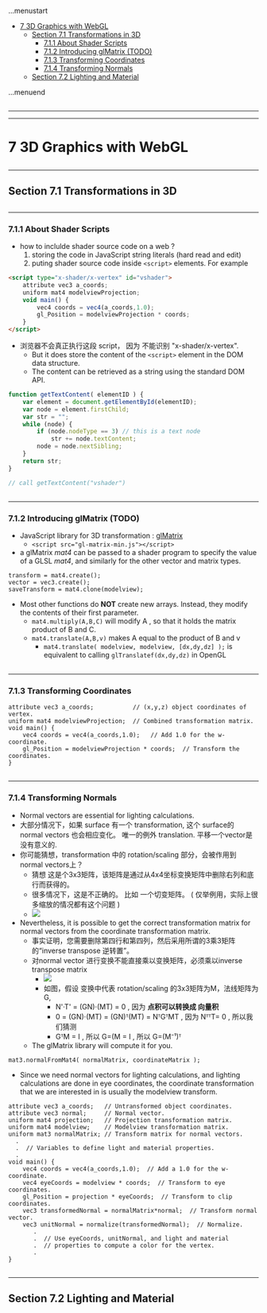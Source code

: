...menustart

 - [7 3D Graphics with WebGL](#357aa0eaaaeef801f1492788310cb7be)
     - [Section 7.1 Transformations in 3D](#dd2ae5afe7a2b9b238ae7ef9ebc002a4)
         - [7.1.1  About Shader Scripts](#d7e9359f5c67d29398a9a63005ea1d5f)
         - [7.1.2  Introducing glMatrix (TODO)](#946786c5977adc425dfb64f6ad11dbb0)
         - [7.1.3  Transforming Coordinates](#fb11bb92ab03584cb21aff9f56123db8)
         - [7.1.4  Transforming Normals](#51ac8c3a78a5610dfe32a5cbbbd92793)
     - [Section 7.2 Lighting and Material](#ed46036a806368c04e89b1863df8b00e)

...menuend


<h2 id="357aa0eaaaeef801f1492788310cb7be"></h2>

-----
-----

# 7 3D Graphics with WebGL

<h2 id="dd2ae5afe7a2b9b238ae7ef9ebc002a4"></h2>

-----

## Section 7.1 Transformations in 3D

<h2 id="d7e9359f5c67d29398a9a63005ea1d5f"></h2>

-----

### 7.1.1  About Shader Scripts

 - how to inclulde shader source code on a web ?
    1. storing the code in JavaScript string literals  (hard read and edit)
    2. puting shader source code inside `<script>` elements.  For example


```html
<script type="x-shader/x-vertex" id="vshader">
    attribute vec3 a_coords;
    uniform mat4 modelviewProjection;
    void main() {
        vec4 coords = vec4(a_coords,1.0);
        gl_Position = modelviewProjection * coords;
    }
</script>
```

 - 浏览器不会真正执行这段 script， 因为 不能识别 "x-shader/x-vertex". 
    - But it does store the content of the `<script>` element in the DOM data structure. 
    - The content can be retrieved as a string using the standard DOM API.

```js
function getTextContent( elementID ) {
    var element = document.getElementById(elementID);
    var node = element.firstChild;
    var str = "";
    while (node) {
        if (node.nodeType == 3) // this is a text node
            str += node.textContent;
        node = node.nextSibling;
    }
    return str;
}

// call getTextContent("vshader") 
```


<h2 id="946786c5977adc425dfb64f6ad11dbb0"></h2>

-----

### 7.1.2  Introducing glMatrix (TODO)

 - JavaScript library for 3D transformation : [glMatrix](http://glmatrix.net)
    - `<script src="gl-matrix-min.js"></script>`
 - a glMatrix *mat4* can be passed to a shader program to specify the value of a GLSL *mat4*, and similarly for the other vector and matrix types.

```
transform = mat4.create();
vector = vec3.create();
saveTransform = mat4.clone(modelview);
```

 - Most other functions do **NOT** create new arrays. Instead, they modify the contents of their first parameter. 
    - `mat4.multiply(A,B,C)` will modify A , so that it holds the matrix product of B and C.
    - `mat4.translate(A,B,v)` makes A equal to the product of B and v
        - `mat4.translate( modelview, modelview, [dx,dy,dz] );`  is equivalent to calling `glTranslatef(dx,dy,dz)` in OpenGL

<h2 id="fb11bb92ab03584cb21aff9f56123db8"></h2>

-----

### 7.1.3  Transforming Coordinates


```
attribute vec3 a_coords;           // (x,y,z) object coordinates of vertex.
uniform mat4 modelviewProjection;  // Combined transformation matrix.
void main() {
    vec4 coords = vec4(a_coords,1.0);   // Add 1.0 for the w-coordinate.
    gl_Position = modelviewProjection * coords;  // Transform the coordinates.
}
```


<h2 id="51ac8c3a78a5610dfe32a5cbbbd92793"></h2>

-----

### 7.1.4  Transforming Normals

 - Normal vectors are essential for lighting calculations.
 - 大部分情况下，如果 surface 有一个 transformation, 这个 surface的 normal vectors 也会相应变化。 唯一的例外 translation. 平移一个vector是没有意义的.
 - 你可能猜想，transformation 中的 rotation/scaling 部分，会被作用到 normal vectors上？
    - 猜想 这是个3x3矩阵，该矩阵是通过从4x4坐标变换矩阵中删除右列和底行而获得的。
    - 很多情况下，这是不正确的。 比如 一个切变矩阵。 ( 仅举例用，实际上很多缩放的情况都有这个问题 )
    - ![](../imgs/cg_7_shear_normal_vector.png)
 - Nevertheless, it is possible to get the correct transformation matrix for normal vectors from the coordinate transformation matrix. 
    - 事实证明，您需要删除第四行和第四列，然后采用所谓的3乘3矩阵的“inverse transpose 逆转置”。 
    - 对normal vector 进行变换不能直接乘以变换矩阵，必须乘以inverse transpose matrix
        - ![](../imgs/cg_normal_transform.png)
        - 如图，假设 变换中代表 rotation/scaling 的3x3矩阵为M，法线矩阵为G,
            - N'·T' = (GN)·(MT) = 0  , 因为 **点积可以转换成 向量积**
            - 0 = (GN)·(MT) = (GN)ᵀ(MT) = NᵀGᵀMT , 因为 NᵀᵀT= 0 , 所以我们猜测
            - GᵀM = I , 所以 G=(M = I , 所以 G=(M⁻¹)ᵀ
    - The glMatrix library will compute it for you.
 
```
mat3.normalFromMat4( normalMatrix, coordinateMatrix );
```

 - Since we need normal vectors for lighting calculations, and lighting calculations are done in eye coordinates, the coordinate transformation that we are interested in is usually the modelview transform.

```
attribute vec3 a_coords;   // Untransformed object coordinates.
attribute vec3 normal;     // Normal vector.
uniform mat4 projection;   // Projection transformation matrix.
uniform mat4 modelview;    // Modelview transformation matrix.
uniform mat3 normalMatrix; // Transform matrix for normal vectors.
  .
  .  // Variables to define light and material properties.
  .
void main() {
    vec4 coords = vec4(a_coords,1.0);  // Add a 1.0 for the w-coordinate.
    vec4 eyeCoords = modelview * coords;  // Transform to eye coordinates.
    gl_Position = projection * eyeCoords;  // Transform to clip coordinates.
    vec3 transformedNormal = normalMatrix*normal;  // Transform normal vector.
    vec3 unitNormal = normalize(transformedNormal);  // Normalize.
       .
       .  // Use eyeCoords, unitNormal, and light and material
       .  // properties to compute a color for the vertex.
       .
}
```


<h2 id="ed46036a806368c04e89b1863df8b00e"></h2>

-----

## Section 7.2 Lighting and Material




